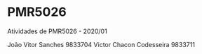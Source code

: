 # PMR5026

Atividades de PMR5026 - 2020/01

João Vitor Sanches 9833704
Victor Chacon Codesseira 9833711
